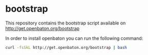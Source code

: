 # bootstrap

This repository contains the bootstrap script available on http://get.openbaton.org/bootstrap

In order to install openbaton you can run the following command: 

```bash
curl -fsSkL http://get.openbaton.org/bootstrap | bash
```

